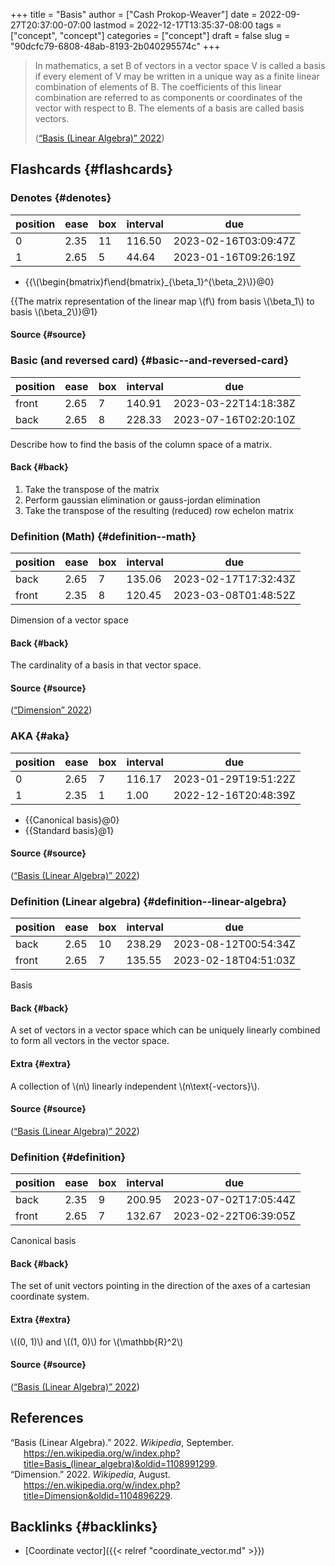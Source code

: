 +++
title = "Basis"
author = ["Cash Prokop-Weaver"]
date = 2022-09-27T20:37:00-07:00
lastmod = 2022-12-17T13:35:37-08:00
tags = ["concept", "concept"]
categories = ["concept"]
draft = false
slug = "90dcfc79-6808-48ab-8193-2b040295574c"
+++

> In mathematics, a set B of vectors in a vector space V is called a basis if every element of V may be written in a unique way as a finite linear combination of elements of B. The coefficients of this linear combination are referred to as components or coordinates of the vector with respect to B. The elements of a basis are called basis vectors.
>
> (<a href="#citeproc_bib_item_1">“Basis (Linear Algebra)” 2022</a>)


## Flashcards {#flashcards}


### Denotes {#denotes}

| position | ease | box | interval | due                  |
|----------|------|-----|----------|----------------------|
| 0        | 2.35 | 11  | 116.50   | 2023-02-16T03:09:47Z |
| 1        | 2.65 | 5   | 44.64    | 2023-01-16T09:26:19Z |

-   {{\\(\begin{bmatrix}f\end{bmatrix}\_{\beta\_1}^{\beta\_2}\\)}@0}

{{The matrix representation of the linear map \\(f\\) from basis \\(\beta\_1\\) to basis \\(\beta\_2\\)}@1}


#### Source {#source}


### Basic (and reversed card) {#basic--and-reversed-card}

| position | ease | box | interval | due                  |
|----------|------|-----|----------|----------------------|
| front    | 2.65 | 7   | 140.91   | 2023-03-22T14:18:38Z |
| back     | 2.65 | 8   | 228.33   | 2023-07-16T02:20:10Z |

Describe how to find the basis of the column space of a matrix.


#### Back {#back}

1.  Take the transpose of the matrix
2.  Perform gaussian elimination or gauss-jordan elimination
3.  Take the transpose of the resulting (reduced) row echelon matrix


### Definition (Math) {#definition--math}

| position | ease | box | interval | due                  |
|----------|------|-----|----------|----------------------|
| back     | 2.65 | 7   | 135.06   | 2023-02-17T17:32:43Z |
| front    | 2.35 | 8   | 120.45   | 2023-03-08T01:48:52Z |

Dimension of a vector space


#### Back {#back}

The cardinality of a basis in that vector space.


#### Source {#source}

(<a href="#citeproc_bib_item_2">“Dimension” 2022</a>)


### AKA {#aka}

| position | ease | box | interval | due                  |
|----------|------|-----|----------|----------------------|
| 0        | 2.65 | 7   | 116.17   | 2023-01-29T19:51:22Z |
| 1        | 2.35 | 1   | 1.00     | 2022-12-16T20:48:39Z |

-   {{Canonical basis}@0}
-   {{Standard basis}@1}


#### Source {#source}

(<a href="#citeproc_bib_item_1">“Basis (Linear Algebra)” 2022</a>)


### Definition (Linear algebra) {#definition--linear-algebra}

| position | ease | box | interval | due                  |
|----------|------|-----|----------|----------------------|
| back     | 2.65 | 10  | 238.29   | 2023-08-12T00:54:34Z |
| front    | 2.65 | 7   | 135.55   | 2023-02-18T04:51:03Z |

Basis


#### Back {#back}

A set of vectors in a vector space which can be uniquely linearly combined to form all vectors in the vector space.


#### Extra {#extra}

A collection of \\(n\\) linearly independent \\(n\text{-vectors}\\).


#### Source {#source}

(<a href="#citeproc_bib_item_1">“Basis (Linear Algebra)” 2022</a>)


### Definition {#definition}

| position | ease | box | interval | due                  |
|----------|------|-----|----------|----------------------|
| back     | 2.35 | 9   | 200.95   | 2023-07-02T17:05:44Z |
| front    | 2.65 | 7   | 132.67   | 2023-02-22T06:39:05Z |

Canonical basis


#### Back {#back}

The set of unit vectors pointing in the direction of the axes of a cartesian coordinate system.


#### Extra {#extra}

\\((0, 1)\\) and \\((1, 0)\\) for \\(\mathbb{R}^2\\)


#### Source {#source}

(<a href="#citeproc_bib_item_1">“Basis (Linear Algebra)” 2022</a>)

## References

<style>.csl-entry{text-indent: -1.5em; margin-left: 1.5em;}</style><div class="csl-bib-body">
  <div class="csl-entry"><a id="citeproc_bib_item_1"></a>“Basis (Linear Algebra).” 2022. <i>Wikipedia</i>, September. <a href="https://en.wikipedia.org/w/index.php?title=Basis_(linear_algebra)&oldid=1108991299">https://en.wikipedia.org/w/index.php?title=Basis_(linear_algebra)&#38;oldid=1108991299</a>.</div>
  <div class="csl-entry"><a id="citeproc_bib_item_2"></a>“Dimension.” 2022. <i>Wikipedia</i>, August. <a href="https://en.wikipedia.org/w/index.php?title=Dimension&oldid=1104896229">https://en.wikipedia.org/w/index.php?title=Dimension&#38;oldid=1104896229</a>.</div>
</div>


## Backlinks {#backlinks}

-   [Coordinate vector]({{< relref "coordinate_vector.md" >}})

